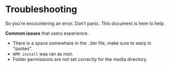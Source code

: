 # Troubleshooting

So you’re encountering an error. Don’t panic. This document is here to help.

**Common issues** that users experience.
* There is a space somewhere in the `.ENV` file, make sure to warp in "quotes".
* `NPM install` was ran as root.
* Folder permissions are not set correctly for the media directory.
